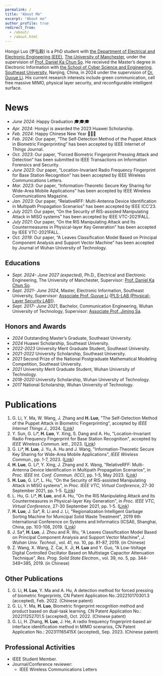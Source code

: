 ```yaml
---
permalink: /
title: "About Me"
excerpt: "About me"
author_profile: true
redirect_from: 
  - /about/
  - /about.html
---
```

Hongyi Luo (罗弘毅) is a PhD student with [the Department of Electrical and Electronic Engineering (EEE)](https://www.eee.manchester.ac.uk/), [The University of Manchester](https://www.manchester.ac.uk/), under the supervision of [Prof. Daniel Ka Chun So](https://research.manchester.ac.uk/en/persons/d.so).
He received the Master’s degree in Electronic Information with [the School of Cyber Science and Engineering](https://cyber.seu.edu.cn/), [Southeast University](https://www.seu.edu.cn/), Nanjing, China, in 2024 under the supervision of [Dr. Guyue Li](https://guyuelee.github.io/blog.github.io/).
His current research interests include green communication, cell free massive MIMO, physical layer security, and reconfigurable intelligent surface.

News
======
- *June 2024*: Happy Graduation 🎓🎓🎓
- *Apr. 2024*: Hongyi is awarded the 2023 Huawei Scholarship.
- *Feb. 2024*: Happy Chinese New Year 🎉🎉🎉
- *Feb. 2024*: Our paper, “The Self-Detection Method of the Puppet Attack in Biometric Fingerprinting” has been accepted by IEEE Internet of Things Journal.
- *Oct. 2023*: Our paper, “Forced Biometric Fingerprint Pressing Attack and Detection” has been submitted to IEEE Transactions on Information Forensics and Security.
- *June 2023*: Our paper, “Location-Invariant Radio Frequency Fingerprint for Base Station Recognition” has been accepted by IEEE Wireless Communications Letters.
- *Mar. 2023*: Our paper, “Information-Theoretic Secure Key Sharing for Wide-Area Mobile Applications” has been accepted by IEEE Wireless Communications Magazine.
- *Jan. 2023*: Our paper, “RelativeRFF: Multi-Antenna Device Identification in Multipath Propagation Scenarios” has been accepted by IEEE ICC’23.
- *July 2021*: Our paper, “On the Security of RIS-assisted Manipulating Attack in MISO systems” has been accepted by IEEE VTC-2021FALL.
- *July 2021*: Our paper, “On the RIS Manipulating Attack and Its Countermeasures in Physical-layer Key Generation” has been accepted by IEEE VTC-2021FALL.
- *Oct. 2019*: Our paper, “A Leaves Classification Model Based on Principal Component Analysis and Support Vector Machine” has been accepted by Journal of Wuhan University of Technology.

Educations
------
- *Sept. 2024- June 2027 (expected)*, Ph.D., Electrical and Electronic Engineering, The University of Manchester, Supervisor: [Prof. Daniel Ka Chun So](https://research.manchester.ac.uk/en/persons/d.so).
- *Sept. 2021- June 2024*, Master, Electronic Information, Southeast University, Supervisor: [Associate Prof. Guyue Li](https://www.researchgate.net/profile/Li-Guyue) ([PLS-LAB (Physical-Layer Security LAB)](https://sunyl1123.github.io/6102laboratory.github.io/)).
- *Sept. 2017- June 2021*, Bachelor, Communication Engineering, Wuhan University of Technology, Supervisor: [Associate Prof. Jiming Sa](http://wutinfo.whut.edu.cn/yjspy/dsjs/201807/t20180704_314376.shtml).

Honors and Awards
------
- *2024* Outstanding Master’s Graduate, Southeast University.
- *2024* Huawei Scholarship, Southeast University.
- *2022-2023* University Merit Graduate Student, Southeast University.
- *2021-2022* University Scholarship, Southeast University.
- *2021* Second Prize of the National Postgraduate Mathematical Modeling Competition, Southeast University.
- *2021* University Merit Graduate Student, Wuhan University of Technology.
- *2018-2020* University Scholarship, Wuhan University of Technology.
- *2017* National Scholarship, Wuhan University of Technology.

Publications
======
1. G. Li, Y. Ma, W. Wang, J. Zhang and **H. Luo**, "The Self-Detection Method of the Puppet Attack in Biometric Fingerprinting", accepted by *IEEE Internet Things J.*, 2024. ([Link](https://doi.org/10.1109/JIOT.2024.3365714))
2. Y. Sun, G. Li\*, **H. Luo**, Y. Xing, S. Dang and A. Hu, "Location-Invariant Radio Frequency Fingerprint for Base Station Recognition", accepted by *IEEE Wireless Commun. lett.*, 2023. ([Link](https://ieeexplore.ieee.org/document/10146013))
3. G. Li\*, **H. Luo**, J. Yu, A. Hu and J. Wang, "Information-Theoretic Secure Key Sharing for Wide-Area Mobile Applications", *IEEE Wireless Commun.*, pp. 1-7, 2023. ([Link](https://ieeexplore.ieee.org/document/10018333))
4. **H. Luo**, G. Li\*, Y. Xing, J. Zhang and X. Wang, "RelativeRFF: Multi-Antenna Device Identification in Multipath Propagation Scenarios", in *Proc. IEEE Int. Conf. Commun. (ICC)*, pp. 1-5, May 2023. ([Link](https://ieeexplore.ieee.org/document/10279540))
5. **H. Luo**, G. Li\*, L. Hu, "On the Security of RIS-assisted Manipulating Attack in MISO systems", in *Proc. IEEE VTC, Virtual Conference*, 27-30 September 2021, pp. 1-5. ([Link](https://ieeexplore.ieee.org/document/9625272))
6. L. Hu, G. Li\*, **H. Luo**, and A. Hu, "On the RIS Manipulating Attack and Its Countermeasures in Physical-layer Key Generation", in *Proc. IEEE VTC, Virtual Conference*, 27-30 September 2021, pp. 1-5. ([Link](https://ieeexplore.ieee.org/document/9625442))
7. **H. Luo**, J. Sa\*, R. Li and J. Li, "Regionalization Intelligent Garbage Sorting Machine for Municipal Solid Waste Treatment", 2019 6th International Conference on Systems and Informatics (ICSAI), Shanghai, China, pp. 103-108, 2019. ([Link](https://ieeexplore.ieee.org/document/9010575))
8. J. Sa\*, **H. Luo**, J. Zhou and R. Wu, "A Leaves Classification Model Based on Principal Component Analysis and Support Vector Machine", *J. Wuhan Univ. Technol.*, vol. 41, no. 10, pp. 81-87, 2019. (in Chinese)
9. Z. Wang, X. Wang, Z. Cai, X. Ji, **H. Luo** and Y. Guo, "A Low-Voltage Digital Controlled Oscillator Based on Multistage Capacitor Attenuation Technique", *Res. Prog. Solid State Electron.*, vol. 39, no. 5, pp. 344-349+385, 2019. (in Chinese)

Other Publications
------
1. G. Li, **H. Luo**, Y. Ma and A. Hu, A detection method for forced pressing of biometric fingerprints, CN Patent Application No.:202210170301.3 (accepted), Feb. 2022. (Chinese patent)
2. G. Li, Y. Ma, **H. Luo**, Biometric fingerprint recognition method and product based on dual-task learning, CN Patent Application No.: 202211252701.5 (accepted), Oct. 2022. (Chinese patent)
3. G. Li, H. Zhang, **H. Luo**, J. He, A radio frequency fingerprint-based air interface identification method in MIMO scenarios, CN Patent Application No.: 202311165415X (accepted), Sep. 2023. (Chinese patent)

Professional Activities
-----

- IEEE Student Member.
- Journal/Conference reviewer:
    - IEEE Wireless Communications Letters
